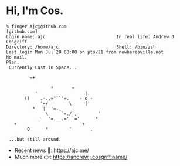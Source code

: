 # Hi, I'm Cos.

``` shell
% finger ajc@github.com
[github.com]
Login name: ajc                           In real life: Andrew J Cosgriff
Directory: /home/ajc                      Shell: /bin/zsh
Last login Mon Jul 20 08:00 on pts/21 from nowheresville.net
No mail.
Plan:
 Currently Lost in Space...
 
         ~+

                 *       +
           '                  |
       ()    .-.,="``"=.    - o -
             '=/_       \     |
          *   |  '=._    |
               \     `=./`,        '
            .   '=.__.=' `='      *
   +                         +
        O      *        '       .

 ...but still around.
```

* Recent news :newspaper:: https://ajc.me/
* Much more :point_right:: https://andrew.j.cosgriff.name/
